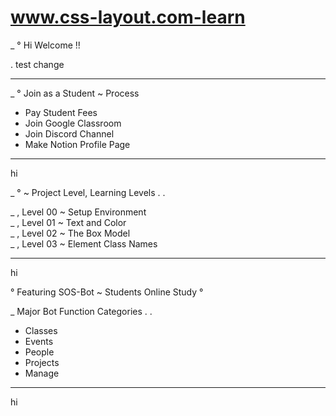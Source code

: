 # www.css-layout.com-learn

_ ° Hi Welcome !!

. test change

---

_ ° Join as a Student ~ Process

+ Pay Student Fees
+ Join Google Classroom
+ Join Discord Channel
+ Make Notion Profile Page

---

hi

_ ° ~ Project Level, Learning Levels . .


_ , Level 00 ~ Setup Environment \
_ , Level 01 ~ Text and Color \
_ , Level 02 ~ The Box Model \
_ , Level 03 ~ Element Class Names 


---


hi

° Featuring SOS-Bot ~ Students Online Study °


_ Major Bot Function Categories . .

+ Classes
+ Events
+ People
+ Projects
+ Manage


---

hi



